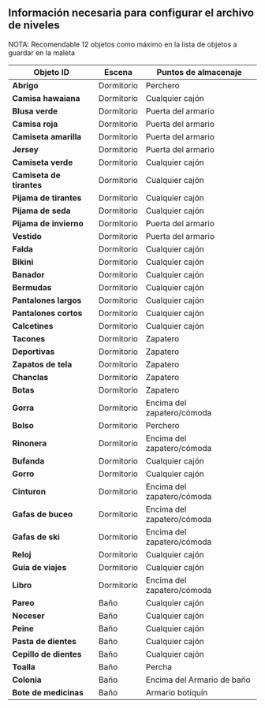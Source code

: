 
## Información necesaria para configurar el archivo de niveles

NOTA: Recomendable 12 objetos como máximo en la lista de objetos a guardar en la maleta

| Objeto ID | Escena | Puntos de almacenaje |
| ------------- | ------------- | ------------- |
| **Abrigo** | Dormitorio | Perchero |
| **Camisa hawaiana** | Dormitorio | Cualquier cajón |
| **Blusa verde** | Dormitorio | Puerta del armario |
| **Camisa roja** | Dormitorio | Puerta del armario |
| **Camiseta amarilla** | Dormitorio | Puerta del armario |
| **Jersey** | Dormitorio | Puerta del armario |
| **Camiseta verde** | Dormitorio | Cualquier cajón |
| **Camiseta de tirantes** | Dormitorio | Cualquier cajón |
| **Pijama de tirantes** | Dormitorio | Cualquier cajón |
| **Pijama de seda** | Dormitorio | Cualquier cajón |
| **Pijama de invierno** | Dormitorio | Puerta del armario |
| **Vestido** | Dormitorio | Puerta del armario |
| **Falda** | Dormitorio | Cualquier cajón |
| **Bikini** | Dormitorio | Cualquier cajón |
| **Banador** | Dormitorio | Cualquier cajón |
| **Bermudas** | Dormitorio | Cualquier cajón |
| **Pantalones largos** | Dormitorio | Cualquier cajón |
| **Pantalones cortos** | Dormitorio | Cualquier cajón |
| **Calcetines** | Dormitorio | Cualquier cajón |
| **Tacones** | Dormitorio | Zapatero |
| **Deportivas** | Dormitorio | Zapatero |
| **Zapatos de tela** | Dormitorio | Zapatero |
| **Chanclas** | Dormitorio | Zapatero |
| **Botas** | Dormitorio | Zapatero |
| **Gorra** | Dormitorio | Encima del zapatero/cómoda |
| **Bolso** | Dormitorio | Perchero |
| **Rinonera** | Dormitorio | Encima del zapatero/cómoda |
| **Bufanda** | Dormitorio | Cualquier cajón |
| **Gorro** | Dormitorio | Cualquier cajón |
| **Cinturon** | Dormitorio | Encima del zapatero/cómoda |
| **Gafas de buceo** | Dormitorio | Encima del zapatero/cómoda |
| **Gafas de ski** | Dormitorio | Encima del zapatero/cómoda |
| **Reloj** | Dormitorio | Cualquier cajón |
| **Guia de viajes** | Dormitorio | Cualquier cajón |
| **Libro** | Dormitorio | Encima del zapatero/cómoda |
| **Pareo** | Baño | Cualquier cajón |
| **Neceser** | Baño | Cualquier cajón |
| **Peine** | Baño | Cualquier cajón |
| **Pasta de dientes** | Baño | Cualquier cajón |
| **Cepillo de dientes** | Baño | Cualquier cajón |
| **Toalla** | Baño | Percha |
| **Colonia** | Baño | Encima del Armario de baño|
| **Bote de medicinas** | Baño | Armario botiquín |
